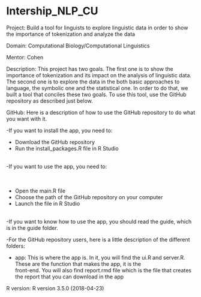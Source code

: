 # Intership_NLP_CU

Project: Build a tool for linguists to explore linguistic data in order to show the importance of tokenization and analyze the data

Domain: Computational Biology/Computational Linguistics

Mentor: Cohen

Description: This project has two goals. The first one is to show the importance of tokenization and its impact on the analysis of linguistic data. The second one is to explore the data in the both basic approaches to language, the symbolic one and the statistical one. In order to do that, we built a tool that conciles these two goals. To use this tool, use the GitHub repository as described just below.

GitHub: Here is a description of how to use the GitHub repository to do what you want with it.<br />

  -If you want to install the app, you need to: <br />
         <ul>
         <li>Download the GitHub repository</li>
         <li>Run the install_packages.R file in R Studio</li>
         </ul>
         <br />
  -If you want to use the app, you need to: <br />   <br />  
         <ul>
        <li>Open the main.R file</li>
        <li>Choose the path of the GitHub repository on your computer</li>
        <li>Launch the file in R Studio</li>
        </ul>
        <br />
  -If you want to know how to use the app, you should read the guide, which is in the guide folder.<br />
  
  -For the GitHub repository users, here is a little description of the different folders:<br />
        <ul>
        <li>app: This is where the app is. In it, you will find the ui.R and server.R. These are the function that makes the app, it is the                                    
        front-end. You will also find report.rmd file which is the file that creates the report that you can download in the app</li>
        </ul>

R version:  R version 3.5.0 (2018-04-23)
